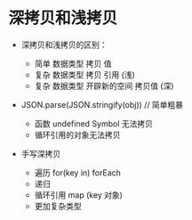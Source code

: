 # 深拷贝和浅拷贝

- 深拷贝和浅拷贝的区别：
  - 简单 数据类型 拷贝 值
  - 复杂 数据类型 拷贝 引用 (浅)
  - 复杂 数据类型 开辟新的空间 拷贝值 (深)

- JSON.parse(JSON.stringify(obj)) // 简单粗暴
  - 函数 undefined Symbol 无法拷贝
  - 循环引用的对象无法拷贝

- 手写深拷贝
  - 遍历 for(key in) forEach
  - 递归
  - 循环引用 map (key 对象)
  - 更加复杂类型